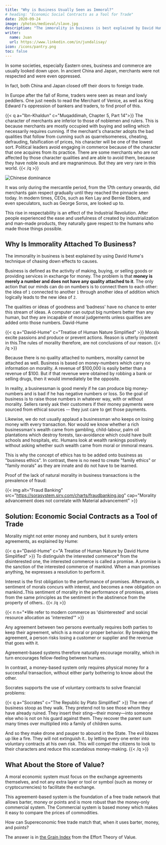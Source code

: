 ```yaml
---
title: "Why is Business Usually Seen as Immoral?"
# heading: "Economic Social Contracts as a Tool for Trade"
date: 2020-09-24
image: /photos/medieval/slave.jpg
description: "The immorality in business is best explained by David Hume as the nature of numbers lacking feelings"
writer:
  name: Juan
  url: https://www.linkedin.com/in/jundalisay/
icon: /icons/pantry.png
toc: false
---
```


<!-- > Summary: Business is based on money which really is just quantitative information. It is unable to carry qualitative information such as morality. Contracts, on the other hand, can carry such information and are a better foundation of the economy. -->


In some societies, especially Eastern ones, business and commerce are usually looked down upon. In ancient China and Japan, merchants were not respected and were even oppressed.

In fact, both China and Japan closed off their doors to foreign trade. 

In Europe after the fall of Rome, traders were seen as mean and lowly peddlers. One just needs to read the Merchant of Venice, as well as King Edward I's oppression of bankers and traders, to find proof of this.

{{< q a="Ibn-Khaldun" c="Muqaddimah, Chapter 5, Part 14">}}
The character of merchants are inferior to those of noblemen and rulers. This is because merchants are mostly occupied with buying and selling which necessarily requires cunning. If the merchant's character adopts the bad qualities that follow from cunning such as quarrelsomeness, cheating, defrauding, falsification of prices, his character will be one of the lowest sort.
Political leaders avoid engaging in commerce because of the character that one acquires from its practice. There are some merchants who are not affected by those character qualities and are able to avoid them, because they have noble souls and are magnanimous. But they are very rare in this world.
{{< /q >}}


![Chinese dominance](https://socioecons.files.wordpress.com/2016/03/20130615_blp504.jpg)

It was only during the mercantile period, from the 17th century onwards, did merchants gain respect gradually until they reached the pinnacle seen today. In modern times, CEOs, such as Ken Lay and Bernie Ebbers, and even speculators, such as George Soros, are looked up to. 

This rise in respectability is an effect of the Industrial Revolution. <!--  which came from British improvements on the steam engine which allowed the mass production of useful things which were then distributed through commerce. Ancient Rome did not have the natural ore deposits like England and so the Romans could not create such a commercial revolution. --> After people experienced the ease and usefulness of created by industrialization and man-made products, they naturally gave respect to the humans who made those things possible.


## Why Is Immorality Attached To Business?

The immorality in business is best explained by using David Hume's technique of chasing down effects to causes.

Business is defined as the activity of making, buying, or selling goods or providing services in exchange for money. The problem is that **money is merely a number and does not have any quality attached to it**. The only action that our minds can do on numbers is to connect them to each other: the idea of `1` connected to another `1` through another idea of addition which logically leads to the new idea of `2`. 

The qualities or ideas of goodness and 'badness' have no chance to enter this stream of ideas. A computer can output big numbers better than any human, but they are incapable of moral judgements unless qualities are added onto those numbers.
David-Hume

{{< q a="David-Hume" c="Treatise of Human Nature Simplified" >}}
Morals excite passions and produce or prevent actions. Reason is utterly impotent in this.The rules of morality therefore, are not conclusions of our reason.
{{< /q >}}


Because there is no quality attached to numbers, morality cannot be attached as well. Business is based on money-numbers which carry no information on morality. A revenue of $100,000 is easily better than a revenue of $100. But if that revenue were obtained by robbing a bank or selling drugs, then it would immediately be the opposite.

In reality, a businessman is good merely if he can produce big money-numbers and is bad if he has negative numbers or loss. So the goal of business is to raise those numbers in whatever way, with or without morality. Sellers rarely ask their customers if their money payments were sourced from ethical sources -- they just care to get those payments. 

Likewise, we do not usually applaud a businessman who keeps on losing money with every transaction. Nor would we know whether a rich businessman's wealth came from gambling, child-labour, palm oil plantations which destroy forests, tax-avoidance which could have built schools and hospitals, etc. Humans look at wealth rankings positively without asking whether such wealth came from moral or immoral means.

This is why the concept of ethics has to be added onto business as "business ethics". In contrast, there is no need to create "family ethics" or "family morals" as they are innate and do not have to be learned.

Proof of the lack of natural morality in business transactions is the prevalence of fraud:

{{< img alt="Fraud Banking" src="https://sorasystem.sirv.com/charts/fraudbanking.jpg" cap="Morality advancement does not correlate with Material advancement" >}}


## Solution: Economic Social Contracts as a Tool of Trade

Morality might not enter money and numbers, but it surely enters agreements, as explained by Hume:

<!-- By using the word ‘promise’, he subjects himself to the penalty of never being trusted again in case of failure..  -->

{{< q a="David-Hume" c="A Treatise of Human Nature by David Hume Simplified" >}}
To distinguish the interested commerce* from the disinterested one, the interested commerce is called a promise. A promise is the sanction of the interested commerce of mankind. When a man promises anything, he expresses a resolution to perform it. 

Interest is the first obligation to the performance of promises. Afterwards, a sentiment of morals concurs with interest, and becomes a new obligation on mankind..This sentiment of morality in the performance of promises, arises from the same principles as the sentiment in the abstinence from the property of others..
{{< /q >}}

{{< n n="*We refer to modern commerce as 'disinterested' and social resource allocation as 'interested'" >}}



Any agreement between two persons eventually requires both parties to keep their agreement, which is a moral or proper behavior. By breaking the agreement, a person risks losing a customer or supplier and the revenue that goes with it. 

Agreement-based systems therefore naturally encourage morality, which in turn encourages fellow-feeling between humans. 

In contrast, a money-based system only requires physical money for a successful transaction, without either party bothering to know about the other. 

Socrates supports the use of voluntary contracts to solve financial problems:

{{< q a="Socrates" c="The Republic by Plato Simplified" >}}
The men of business stoop as they walk. They pretend not to see those whom they have already ruined. They insert their sting—their money—into someone else who is not on his guard against them. They recover the parent sum many times over multiplied into a family of children sums. 

And so they make drone and pauper to abound in the State. The evil blazes up like a fire. They will not extinguish it.. by letting every one enter into voluntary contracts at his own risk. This will compel the citizens to look to their characters and reduce this scandalous money-making.
{{< /q >}}


## What About the Store of Value?

A moral economic system must focus on the exchange agreements themselves, and not any extra layer or tool or symbol (such as money or cryptocurrencies) to facilitate the exchange. 

This agreement-based system is the foundation of a free trade network that allows barter, money or points and is more robust than the money-only commercial system. The Commercial system is based money which makes it easy to compare the prices of commodities. 

How can Supereconomic free trade match that, when it uses barter, money, and points?

The answer is in [the Grain Index](/social/economics/principles/part-4/chapter-07c) from the Effort Theory of Value.